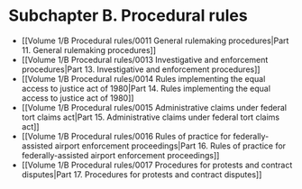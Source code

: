 # Subchapter B. Procedural rules

- [[Volume 1/B Procedural rules/0011 General rulemaking procedures|Part 11. General rulemaking procedures]]
- [[Volume 1/B Procedural rules/0013 Investigative and enforcement procedures|Part 13. Investigative and enforcement procedures]]
- [[Volume 1/B Procedural rules/0014 Rules implementing the equal access to justice act of 1980|Part 14. Rules implementing the equal access to justice act of 1980]]
- [[Volume 1/B Procedural rules/0015 Administrative claims under federal tort claims act|Part 15. Administrative claims under federal tort claims act]]
- [[Volume 1/B Procedural rules/0016 Rules of practice for federally-assisted airport enforcement proceedings|Part 16. Rules of practice for federally-assisted airport enforcement proceedings]]
- [[Volume 1/B Procedural rules/0017 Procedures for protests and contract disputes|Part 17. Procedures for protests and contract disputes]]